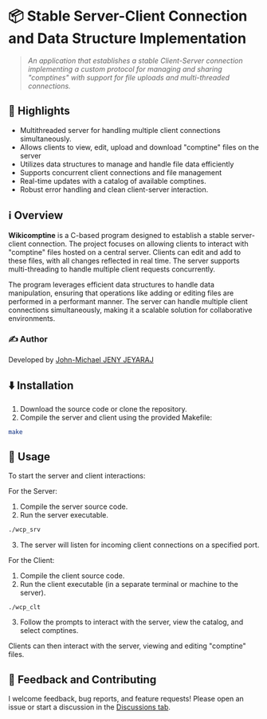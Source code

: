 # 📦 Stable Server-Client Connection and Data Structure Implementation

> *An application that establishes a stable Client-Server connection implementing a custom protocol for managing and sharing "comptines" with support for file uploads and multi-threaded connections.*

## 🌟 Highlights

- Multithreaded server for handling multiple client connections simultaneously.
- Allows clients to view, edit, upload and download "comptine" files on the server
- Utilizes data structures to manage and handle file data efficiently
- Supports concurrent client connections and file management
- Real-time updates with a catalog of available comptines.
- Robust error handling and clean client-server interaction.

## ℹ️ Overview

**Wikicomptine** is a C-based program designed to establish a stable server-client connection. The project focuses on allowing clients to interact with "comptine" files hosted on a central server. Clients can edit and add to these files, with all changes reflected in real time. The server supports multi-threading to handle multiple client requests concurrently.

The program leverages efficient data structures to handle data manipulation, ensuring that operations like adding or editing files are performed in a performant manner. The server can handle multiple client connections simultaneously, making it a scalable solution for collaborative environments.

### ✍️ Author

Developed by [John-Michael JENY JEYARAJ](https://github.com/johnmichaeljeyaraj)

## ⬇️ Installation

1. Download the source code or clone the repository.
2. Compile the server and client using the provided Makefile:

```bash
make
```

## 🚀 Usage

To start the server and client interactions:

For the Server:

1. Compile the server source code.
2. Run the server executable.
```bash
./wcp_srv
```
3. The server will listen for incoming client connections on a specified port.

For the Client:

1. Compile the client source code.
2. Run the client executable (in a separate terminal or machine to the server).
```
./wcp_clt
```
3. Follow the prompts to interact with the server, view the catalog, and select comptines.

Clients can then interact with the server, viewing and editing "comptine" files.


## 💭 Feedback and Contributing

I welcome feedback, bug reports, and feature requests! Please open an issue or start a discussion in the [Discussions tab](https://github.com/JMJJ-projects/Stable-Server-Connection/discussions).
